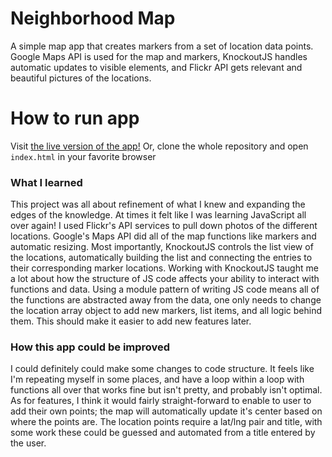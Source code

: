 # Neighborhood Map

A simple map app that creates markers from a set of location data points. Google Maps API is used for the map and markers, KnockoutJS handles automatic updates to visible elements, and Flickr API gets relevant and beautiful pictures of the locations.

# How to run app

Visit [the live version of the app!](https://rileybrazell.github.io/neighborhood-map) Or, clone the whole repository and open `index.html` in your favorite browser

### What I learned

This project was all about refinement of what I knew and expanding the edges of the knowledge. At times it felt like I was learning JavaScript all over again! I used Flickr's API services to pull down photos of the different locations. Google's Maps API did all of the map functions like markers and automatic resizing. Most importantly, KnockoutJS controls the list view of the locations, automatically building the list and connecting the entries to their corresponding marker locations. Working with KnockoutJS taught me a lot about how the structure of JS code affects your ability to interact with functions and data. Using a module pattern of writing JS code means all of the functions are abstracted away from the data, one only needs to change the location array object to add new markers, list items, and all logic behind them. This should make it easier to add new features later.

### How this app could be improved

I could definitely could make some changes to code structure. It feels like I'm repeating myself in some places, and have a loop within a loop with functions all over that works fine but isn't pretty, and probably isn't optimal. As for features, I think it would fairly straight-forward to enable to user to add their own points; the map will automatically update it's center based on where the points are. The location points require a lat/lng pair and title, with some work these could be guessed and automated from a title entered by the user.